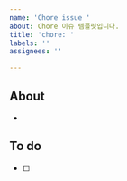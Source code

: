 ```yaml
---
name: 'Chore issue '
about: Chore 이슈 템플릿입니다.
title: 'chore: '
labels: ''
assignees: ''

---
```


## About
<!-- 해당 이슈에서 할 작업에 대해 설명해 주세요. -->
* 

## To do
<!-- 해야 할 일을 적어 주세요. -->
- [ ] 

<!-- 그 외 필요한 Label, Assignees 추가하기! -->
